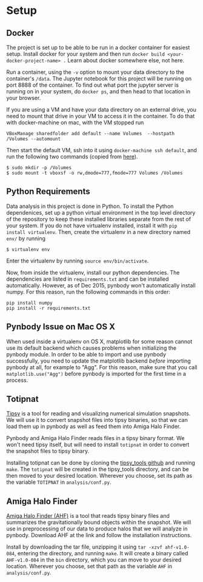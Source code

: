 Setup
=====

Docker
------

The project is set up to be able to be run in a docker container for easiest setup. Install docker for your system and then run `docker build <your-docker-project-name> .` Learn about docker somewhere else, not here.

Run a container, using the `-v` option to mount your data directory to the container's `/data`.
 The Jupyter notebook for this project will be running on port 8888 of the container. To find out what port the jupyter server is running on in your system, do `docker ps`, and then head to that location in your browser.

If you are using a VM and have your data directory on an external drive, you need to mount that drive in your VM to access it in the container. To do that with docker-machine on mac, with the VM stopped run

`VBoxManage sharedfolder add default --name Volumes  --hostpath /Volumes --automount`

Then start the default VM, ssh into it using `docker-machine ssh default`, and run the following two commands (copied from [here](https://github.com/aaronbbrown/docker_home/blob/master/dm_run#L62)).

```
$ sudo mkdir -p /Volumes
$ sudo mount -t vboxsf -o rw,dmode=777,fmode=777 Volumes /Volumes
```

Python Requirements
-------------------

Data analysis in this project is done in Python. To install the Python dependenices, set up a python virtual environment in the top level directory of the repository to keep these installed libraries separate from the rest of your system. If you do not have virtualenv installed, install it with `pip install virtualenv`. Then, create the virtualenv in a new directory named `env/` by running

```
$ virtualenv env
```

Enter the virtualenv by running `source env/bin/activate`.

Now, from inside the virtualenv, install our python dependencies. The dependencies are listed in `requirements.txt` and can be installed automatically. However, as of Dec 2015, pynbody won't automatically install numpy. For this reason, run the following commands in this order:

```
pip install numpy
pip install -r requirements.txt
```

Pynbody Issue on Mac OS X
-------------------------

When used inside a virtualenv on OS X, matplotlib for some reason cannot use its default backend which causes problems when initializing the pynbody module. In order to be able to import and use pynbody successfully, you need to update the matplotlib backend _before_ importing pynbody at all, for example to "Agg". For this reason, make sure that you call `matplotlib.use("Agg")` before pynbody is imported for the first time in a process.


Totipnat
--------

[Tipsy](http://www-hpcc.astro.washington.edu/tools/tipsy/tipsy.html) is a tool for reading and visualizing numerical simulation snapshots. We will use it to convert snapshot files into tipsy binaries, so that we can load them up in pynbody as well as feed them into Amiga Halo Finder.

Pynbody and Amiga Halo Finder reads files in a tipsy binary format. We won't need tipsy itself, but will need to install `totipnat` in order to convert the snapshot files to tipsy binary.

Installing totipnat can be done by cloning the [tipsy_tools github](https://github.com/N-BodyShop/tipsy_tools) and running `make`. The `totipnat` will be created in the tipsy_tools directory, and can be then moved to your desired location. Wherever you choose, set its path as the variable `TOTIPNAT` in `analysis/conf.py`.


Amiga Halo Finder
-----------------

[Amiga Halo Finder (AHF)](http://popia.ft.uam.es/AHF/Download.html) is a tool that reads tipsy binary files and summarizes the gravitationally bound objects within the snapshot. We will use in preprocessing of our data to produce halos that we will analyze in pynbody. Download AHF at the link and follow the installation instructions.

Install by downloading the tar file, unzipping it using `tar -xzvf ahf-v1.0-084`, entering the directory, and running `make`. It will create a binary called `AHF-v1.0-084` in the `bin` directory, which you can move to your desired location. Wherever you choose, set that path as the variable `AHF` in `analysis/conf.py`.
